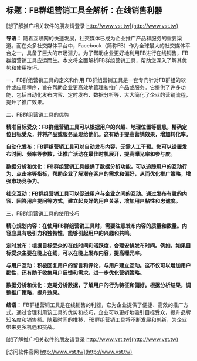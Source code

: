 ## **标题：FB群组营销工具全解析：在线销售利器**

[想了解推广相关软件的朋友请登录 http://www.vst.tw](http://www.vst.tw)

**导语：**
随着互联网的快速发展，社交媒体已成为企业推广产品和服务的重要渠道。而在众多社交媒体平台中，Facebook（简称FB）作为全球最大的社交媒体平台之一，具备了巨大的市场潜力。为了帮助企业更好地利用FB进行在线销售，FB群组营销工具应运而生。本文将全面解析FB群组营销工具，帮助您深入了解其优势和使用技巧。

一、FB群组营销工具的定义和作用
FB群组营销工具是一套专门针对FB群组的软件或应用程序，旨在帮助企业更高效地管理和推广产品或服务。它提供了许多功能，包括自动化发布内容、定时发布、数据分析等，大大简化了企业的营销流程，提升了推广效果。

二、FB群组营销工具的优势

**精准目标受众：FB群组营销工具可以根据用户的兴趣、地理位置等信息，精确定位目标受众，并将产品或服务呈现给他们。这有助于提高营销效果，增加转化率。**

**自动化发布：FB群组营销工具可以自动发布内容，无需人工干预。您可以设置发布时间、频率等参数，让推广活动在最佳时机展开，提高曝光率和参与度。**

**数据分析和优化：FB群组营销工具提供了数据分析功能，可以追踪用户的互动行为、点击率等指标，帮助企业了解潜在客户的需求和偏好，从而优化推广策略，增强市场竞争力。**

**社交互动：FB群组营销工具可以促进用户与企业之间的互动。通过发布有趣的内容、回答用户提问等方式，建立起良好的用户关系，增加用户粘性和忠诚度。**

三、FB群组营销工具的使用技巧

**精心规划内容：在使用FB群组营销工具时，需要注意发布内容的质量和数量。内容应具有吸引力和独特性，能够引起用户的兴趣和共鸣。**

**定时发布：根据目标受众的在线时间和活跃度，合理安排发布时间。例如，如果目标受众主要在晚上在线，可以在晚上发布内容，提高曝光率。**

**与用户互动：积极回复用户的留言和评论，与用户建立互动。这不仅可以增加用户黏性，还有助于收集用户反馈和需求，进一步优化营销策略。**

**数据分析和优化：定期分析数据，了解用户的行为特征和偏好。根据分析结果，调整推广策略，提升效果。**

**结语：**
FB群组营销工具是在线销售的利器，它为企业提供了便捷、高效的推广方式。通过合理利用该工具的优势和技巧，企业可以更好地吸引目标受众，提升品牌知名度和销售额。随着时间的推移，FB群组营销工具将不断发展和创新，为企业带来更多机遇和挑战。

[想了解推广相关软件的朋友请登录 http://www.vst.tw](http://www.vst.tw)


[访问软件官网 http://www.vst.tw](http://www.vst.tw)
